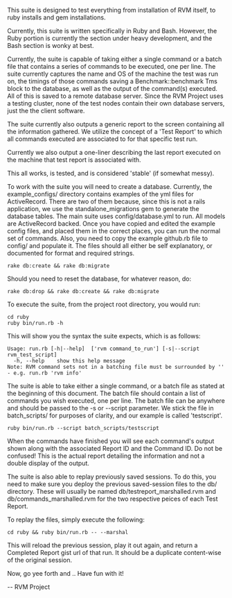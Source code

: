 
This suite is designed to test everything from installation of RVM itself, to ruby installs and gem installations.

Currently, this suite is written specifically in Ruby and Bash. However, the Ruby portion is currently the section under heavy development, and the Bash section is wonky at best.

Currently, the suite is capable of taking either a single command or a batch file that contains a series of commands to be executed, one per line. The suite currently captures the name and OS of the machine the test was run on, the timings of those commands saving a Benchmark::benchmark Tms block to the database, as well as the output of the command(s) executed. All of this is saved to a remote database server. Since the RVM Project uses a testing cluster, none of the test nodes contain their own database servers, just the the client software.

The suite currently also outputs a generic report to the screen containing all the information gathered. We utilize the concept of a 'Test Report' to which all commands executed are associated to for that specific test run.

Currently we also output a one-liner describing the last report executed on the machine that test report is associated with.

This all works, is tested, and is considered 'stable' (if somewhat messy).

To work with the suite you will need to create a database. Currently, the example_configs/ directory contains examples of the yml files for ActiveRecord. There are two of them because, since this is not a rails application, we use the standalone_migrations gem to generate the database tables. The main suite uses config/database.yml to run. All models are ActiveRecord backed. Once you have copied and edited the example config files, and placed them in the correct places, you can run the normal set of commands. Also, you need to copy the example github.rb file to config/ and populate it. The files should all either be self explanatory, or documented for format and required strings.

```shell
rake db:create && rake db:migrate
```

Should you need to reset the database, for whatever reason, do:

```shell
rake db:drop && rake db:create && rake db:migrate
```

To execute the suite, from the project root directory, you would run:

```shell
cd ruby
ruby bin/run.rb -h
```
This will show you the syntax the suite expects, which is as follows:

```shell
Usage: run.rb [-h|--help]  ['rvm command_to_run'] [-s|--script rvm_test_script]
  -h, --help	show this help message
Note: RVM command sets not in a batching file must be surrounded by '' - e.g. run.rb 'rvm info'
```

The suite is able to take either a single command, or a batch file as stated at the beginning of this document. The batch file should contain a list of commands you wish executed, one per line. The batch file can be anywhere and should be passed to the -s or --script parameter. We stick the file in batch_scripts/ for purposes of clarity, and our example is called 'testscript'.

```shell
ruby bin/run.rb --script batch_scripts/testscript
```

When the commands have finished you will see each command's output shown along with the associated Report ID and the Command ID. Do not be confused! This is the actual report detailing the information and not a double display of the output.

The suite is also able to replay previously saved sessions. To do this, you need to make sure you deploy the previous saved-session files to the db/ directory. These will usually be named db/testreport_marshalled.rvm and db/commands_marshalled.rvm for the two respective peices of each Test Report.

To replay the files, simply execute the following:

```cd ruby && ruby bin/run.rb -- --marshal```

This will reload the previous session, play it out again, and return a Completed Report gist url of that run. It should be a duplicate content-wise of the original session.


Now, go yee forth and .. Have fun with it!

--
RVM Project
